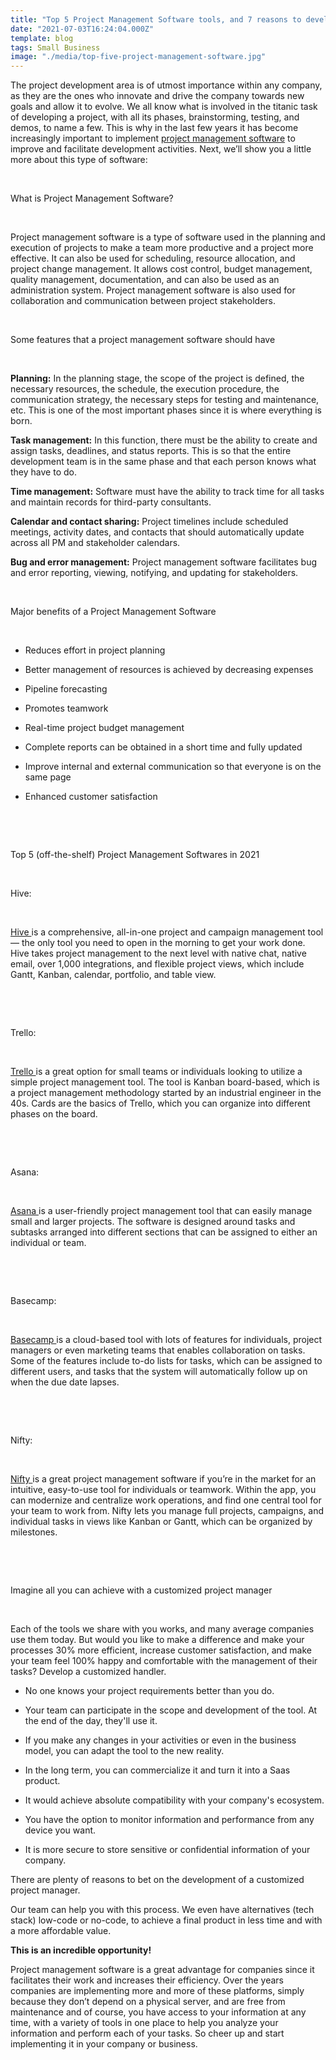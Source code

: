 ```yaml
---
title: "Top 5 Project Management Software tools, and 7 reasons to develop it customized"
date: "2021-07-03T16:24:04.000Z"
template: blog
tags: Small Business
image: "./media/top-five-project-management-software.jpg"
---
```


The project development area is  of utmost importance within any company, as they are the ones who innovate and drive the company towards new goals and allow it to evolve. We all know what is involved in the titanic task of developing a project, with all its phases, brainstorming, testing, and demos, to name a few. This is why in the last few years it has become increasingly important to implement <a href="https://buyersguide.org/project-management/t/best" target="_blank">project management software</a> to improve and facilitate development activities. Next,  we’ll show you a little more about this type of software: 

<br>

<title-2>What is Project Management Software?</title-2>

<br>

Project management software is a type of software used in the planning and execution of projects to make a team more productive and a project more effective. It can also be used for scheduling, resource allocation, and project change management.  It allows cost control, budget management, quality management, documentation, and can also be used as an administration system. Project management software is also used for collaboration and communication between project stakeholders.

<br>

<title-2>Some features that a project management software should have</title-2>

<br>

**Planning:**  In the planning stage, the scope of the project is defined, the necessary resources, the schedule, the execution procedure, the communication strategy, the necessary steps for testing and maintenance, etc. This is one of the most important phases since it is where everything is born. 

**Task management:**  In this function, there must be the ability to create and assign tasks, deadlines, and status reports. This is so that the entire development team is in the same phase and that each person knows what they have to do.

**Time management:**   Software must have the ability to track time for all tasks and maintain records for third-party consultants.

**Calendar and contact sharing:** Project timelines include scheduled meetings, activity dates, and contacts that should automatically update across all PM and stakeholder calendars.

**Bug and error management:** Project management software facilitates bug and error reporting, viewing, notifying, and updating for stakeholders.

<br>

<title-2>Major benefits of a Project Management Software</title-2>

<br>

* Reduces effort in project planning

* Better management of resources is achieved by decreasing expenses

* Pipeline forecasting

* Promotes teamwork

* Real-time project budget management

* Complete reports can be obtained in a short time and fully updated

* Improve internal and external communication so that everyone is on the same page

* Enhanced customer satisfaction

<br>

<youtube-video id="2E6J3vh-8PU"></youtube-video>

<br>

<title-2>Top 5 (off-the-shelf) Project Management Softwares in 2021</title-2>

<br>

<title-3>Hive:</title-3>

<br>

<a target="_blank" href="https://hive.com/">  Hive </a> is a comprehensive, all-in-one project and campaign management tool — the only tool you need to open in the morning to get your work done. Hive takes project management to the next level with native chat, native email, over 1,000 integrations, and flexible project views, which include Gantt, Kanban, calendar, portfolio, and table view.

<br>

<youtube-video id="r4ZxNt5_5cg"></youtube-video>

<br>

<title-3>Trello:</title-3>

<br>

<a target="_blank" href="https://trello.com/">  Trello </a> is a great option for small teams or individuals looking to utilize a simple project management tool. The tool is Kanban board-based, which is a project management methodology started by an industrial engineer in the 40s. Cards are the basics of Trello, which you can organize into different phases on the board.

<br>

<youtube-video id="tVooja0Ta5I"></youtube-video>

<br>

<title-3>Asana:</title-3>

<br>

<a target="_blank" href="https://asana.com/">  Asana </a> is a user-friendly project management tool that can easily manage small and larger projects. The software is designed around tasks and subtasks arranged into different sections that can be assigned to either an individual or team. 


<br>

<youtube-video id="AW_PDcmjE-o"></youtube-video>

<br>

<title-3>Basecamp:</title-3>

<br>

<a target="_blank" href="https://basecamp.com/">  Basecamp </a> is a cloud-based tool with lots of features for individuals, project managers or even marketing teams that enables collaboration on tasks. Some of the features include to-do lists for tasks, which can be assigned to different users, and tasks that the system will automatically follow up on when the due date lapses. 

<br>

<youtube-video id="B6refCD6fBc"></youtube-video>

<br>

<title-3>Nifty:</title-3>

<br>

<a target="_blank" href="https://niftypm.com/">  Nifty </a> is a great project management software if you’re in the market for an intuitive, easy-to-use tool for individuals or teamwork. Within the app, you can modernize and centralize work operations, and find one central tool for your team to work from. Nifty lets you manage full projects, campaigns, and individual tasks in views like Kanban or Gantt, which can be organized by milestones.

<br>

<youtube-video id="Z1gV_yXdWls"></youtube-video>

<br>

<title-2>Imagine all you can achieve with a customized project manager</title-2>

<br>

Each of the tools we share with you works, and many average companies use them today. But would you like to make a difference and make your processes 30% more efficient, increase customer satisfaction, and make your team feel 100% happy and comfortable with the management of their tasks? Develop a customized handler. 

* No one knows your project requirements better than you do. 

* Your team can participate in the scope and development of the tool. At the end of the day, they'll use it. 

* If you make any changes in your activities or even in the business model, you can adapt the tool to the new reality. 

* In the long term, you can commercialize it and turn it into a Saas product. 

* It would achieve absolute compatibility with your company's ecosystem. 

* You have the option to monitor information and performance from any device you want. 

* It is more secure to store sensitive or confidential information of your company. 

There are plenty of reasons to bet on the development of a customized project manager. 

Our team can help you with this process. We even have alternatives (tech stack) low-code or no-code, to achieve a final product in less time and with a more affordable value. 

**This is an incredible opportunity!**

Project management software is a great advantage for companies since it facilitates their work and increases their efficiency. Over the years companies are implementing more and more of these platforms, simply because they don’t depend on a physical server, and are free from maintenance and of course, you have access to your information at any time, with a variety of tools in one place to help you analyze your information and perform each of your tasks. So cheer up and start implementing it in your company or business.  

